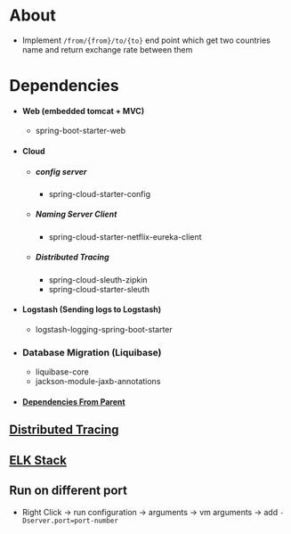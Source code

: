 About
=====
- Implement `/from/{from}/to/{to}` end point which get two countries name and return exchange rate between them

Dependencies
============
- #### Web (embedded tomcat + MVC)
    - spring-boot-starter-web
- #### Cloud
  - ##### config server
    - spring-cloud-starter-config
  - ##### Naming Server Client
    - spring-cloud-starter-netflix-eureka-client
  - ##### Distributed Tracing
    - spring-cloud-sleuth-zipkin
    - spring-cloud-starter-sleuth
- #### Logstash (Sending logs to Logstash)
  - logstash-logging-spring-boot-starter
- ### Database Migration (Liquibase)
  - liquibase-core
  - jackson-module-jaxb-annotations
- #### [Dependencies From Parent](./../moreinfo.md#Dependencies-from-parent)

[Distributed Tracing](./../moreinfo.md#distributed-tracing)
-----------------------------------------------------------
[ELK Stack](./../moreinfo.md#elk-stack)
---------------------------------------

Run on different port
---------------------
- Right Click -> run configuration -> arguments -> vm arguments -> add ```-Dserver.port=port-number```


